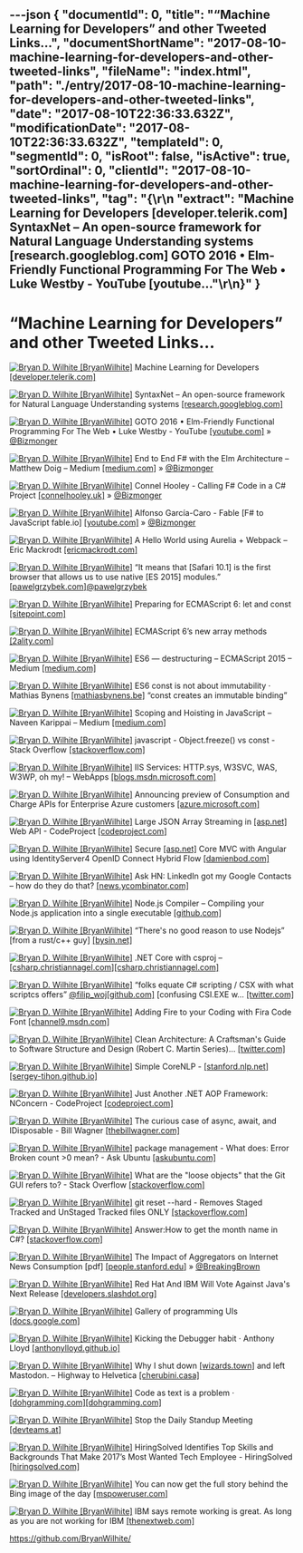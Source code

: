 ---json
{
  "documentId": 0,
  "title": "“Machine Learning for Developers” and other Tweeted Links…",
  "documentShortName": "2017-08-10-machine-learning-for-developers-and-other-tweeted-links",
  "fileName": "index.html",
  "path": "./entry/2017-08-10-machine-learning-for-developers-and-other-tweeted-links",
  "date": "2017-08-10T22:36:33.632Z",
  "modificationDate": "2017-08-10T22:36:33.632Z",
  "templateId": 0,
  "segmentId": 0,
  "isRoot": false,
  "isActive": true,
  "sortOrdinal": 0,
  "clientId": "2017-08-10-machine-learning-for-developers-and-other-tweeted-links",
  "tag": "{\r\n  \"extract\": \"Machine Learning for Developers [developer.telerik.com] SyntaxNet – An open-source framework for Natural Language Understanding systems [research.googleblog.com] GOTO 2016 • Elm-Friendly Functional Programming For The Web • Luke Westby - YouTube [youtube...\"\r\n}"
}
---

# “Machine Learning for Developers” and other Tweeted Links…

[<img alt="Bryan D. Wilhite [BryanWilhite]" src="https://songhay.blob.core.windows.net/shared-social-twitter/BryanWilhite.jpeg">](http://songhayblog.azurewebsites.net/ "Bryan D. Wilhite [BryanWilhite]") Machine Learning for Developers [[developer.telerik.com]](http://developer.telerik.com/topics/machine-learning/machine-learning-developers/)

[<img alt="Bryan D. Wilhite [BryanWilhite]" src="https://songhay.blob.core.windows.net/shared-social-twitter/BryanWilhite.jpeg">](http://songhayblog.azurewebsites.net/ "Bryan D. Wilhite [BryanWilhite]") SyntaxNet – An open-source framework for Natural Language Understanding systems [[research.googleblog.com]](https://research.googleblog.com/2016/05/announcing-syntaxnet-worlds-most.html)

[<img alt="Bryan D. Wilhite [BryanWilhite]" src="https://songhay.blob.core.windows.net/shared-social-twitter/BryanWilhite.jpeg">](http://songhayblog.azurewebsites.net/ "Bryan D. Wilhite [BryanWilhite]") GOTO 2016 • Elm-Friendly Functional Programming For The Web • Luke Westby - YouTube [[youtube.com]](https://www.youtube.com/watch?v=tN5UmM2yZPY) » [@Bizmonger](http://twitter.com/Bizmonger)

[<img alt="Bryan D. Wilhite [BryanWilhite]" src="https://songhay.blob.core.windows.net/shared-social-twitter/BryanWilhite.jpeg">](http://songhayblog.azurewebsites.net/ "Bryan D. Wilhite [BryanWilhite]") End to End F# with the Elm Architecture – Matthew Doig – Medium [[medium.com]](https://medium.com/@dogwith1eye/introducing-the-elm-architecture-with-suave-fable-and-arch-a0ffea40e13f) » [@Bizmonger](http://twitter.com/Bizmonger)

[<img alt="Bryan D. Wilhite [BryanWilhite]" src="https://songhay.blob.core.windows.net/shared-social-twitter/BryanWilhite.jpeg">](http://songhayblog.azurewebsites.net/ "Bryan D. Wilhite [BryanWilhite]") Connel Hooley - Calling F# Code in a C# Project [[connelhooley.uk]](http://connelhooley.uk/blog/2017/04/30/f-sharp-to-c-sharp) » [@Bizmonger](http://twitter.com/Bizmonger)

[<img alt="Bryan D. Wilhite [BryanWilhite]" src="https://songhay.blob.core.windows.net/shared-social-twitter/BryanWilhite.jpeg">](http://songhayblog.azurewebsites.net/ "Bryan D. Wilhite [BryanWilhite]") Alfonso García-Caro - Fable [F# to JavaScript fable.io] [[youtube.com]](https://www.youtube.com/watch?v=K_r3p3l85uk) » [@Bizmonger](http://twitter.com/Bizmonger)

[<img alt="Bryan D. Wilhite [BryanWilhite]" src="https://songhay.blob.core.windows.net/shared-social-twitter/BryanWilhite.jpeg">](http://songhayblog.azurewebsites.net/ "Bryan D. Wilhite [BryanWilhite]") A Hello World using Aurelia + Webpack – Eric Mackrodt [[ericmackrodt.com]](http://ericmackrodt.com/2016/08/17/a-hello-world-using-aurelia-webpack/)

[<img alt="Bryan D. Wilhite [BryanWilhite]" src="https://songhay.blob.core.windows.net/shared-social-twitter/BryanWilhite.jpeg">](http://songhayblog.azurewebsites.net/ "Bryan D. Wilhite [BryanWilhite]") “It means that [Safari 10.1] is the first browser that allows us to use native [ES 2015] modules.” [[pawelgrzybek.com]](https://pawelgrzybek.com/native-ecmascript-modules-in-the-browser/)[@pawelgrzybek](http://twitter.com/pawelgrzybek)

[<img alt="Bryan D. Wilhite [BryanWilhite]" src="https://songhay.blob.core.windows.net/shared-social-twitter/BryanWilhite.jpeg">](http://songhayblog.azurewebsites.net/ "Bryan D. Wilhite [BryanWilhite]") Preparing for ECMAScript 6: let and const [[sitepoint.com]](https://www.sitepoint.com/preparing-ecmascript-6-let-const/)

[<img alt="Bryan D. Wilhite [BryanWilhite]" src="https://songhay.blob.core.windows.net/shared-social-twitter/BryanWilhite.jpeg">](http://songhayblog.azurewebsites.net/ "Bryan D. Wilhite [BryanWilhite]") ECMAScript 6’s new array methods [[2ality.com]](http://2ality.com/2014/05/es6-array-methods.html)

[<img alt="Bryan D. Wilhite [BryanWilhite]" src="https://songhay.blob.core.windows.net/shared-social-twitter/BryanWilhite.jpeg">](http://songhayblog.azurewebsites.net/ "Bryan D. Wilhite [BryanWilhite]") ES6 — destructuring – ECMAScript 2015 – Medium [[medium.com]](https://medium.com/ecmascript-2015/es6-destructuring-13ca399f993a)

[<img alt="Bryan D. Wilhite [BryanWilhite]" src="https://songhay.blob.core.windows.net/shared-social-twitter/BryanWilhite.jpeg">](http://songhayblog.azurewebsites.net/ "Bryan D. Wilhite [BryanWilhite]") ES6 const is not about immutability · Mathias Bynens [[mathiasbynens.be]](https://mathiasbynens.be/notes/es6-const) “const creates an immutable binding”

[<img alt="Bryan D. Wilhite [BryanWilhite]" src="https://songhay.blob.core.windows.net/shared-social-twitter/BryanWilhite.jpeg">](http://songhayblog.azurewebsites.net/ "Bryan D. Wilhite [BryanWilhite]") Scoping and Hoisting in JavaScript – Naveen Karippai – Medium [[medium.com]](https://medium.com/@naveenkarippai/scoping-and-hoisting-in-javascript-2c2e82107427)

[<img alt="Bryan D. Wilhite [BryanWilhite]" src="https://songhay.blob.core.windows.net/shared-social-twitter/BryanWilhite.jpeg">](http://songhayblog.azurewebsites.net/ "Bryan D. Wilhite [BryanWilhite]") javascript - Object.freeze() vs const - Stack Overflow [[stackoverflow.com]](http://stackoverflow.com/questions/33124058/object-freeze-vs-const)

[<img alt="Bryan D. Wilhite [BryanWilhite]" src="https://songhay.blob.core.windows.net/shared-social-twitter/BryanWilhite.jpeg">](http://songhayblog.azurewebsites.net/ "Bryan D. Wilhite [BryanWilhite]") IIS Services: HTTP.sys, W3SVC, WAS, W3WP, oh my! – WebApps [[blogs.msdn.microsoft.com]](https://blogs.msdn.microsoft.com/webapps/2017/05/05/iis-services-http-sys-w3svc-was-w3wp-oh-my/)

[<img alt="Bryan D. Wilhite [BryanWilhite]" src="https://songhay.blob.core.windows.net/shared-social-twitter/BryanWilhite.jpeg">](http://songhayblog.azurewebsites.net/ "Bryan D. Wilhite [BryanWilhite]") Announcing preview of Consumption and Charge APIs for Enterprise Azure customers [[azure.microsoft.com]](https://azure.microsoft.com/en-us/blog/announcing-preview-of-consumption-and-charge-apis-for-enterprise-azure-customers/)

[<img alt="Bryan D. Wilhite [BryanWilhite]" src="https://songhay.blob.core.windows.net/shared-social-twitter/BryanWilhite.jpeg">](http://songhayblog.azurewebsites.net/ "Bryan D. Wilhite [BryanWilhite]") Large JSON Array Streaming in [[asp.net]](http://ASP.NET) Web API - CodeProject [[codeproject.com]](https://www.codeproject.com/Articles/1180464/Large-JSON-Array-Streaming-in-ASP-NET-Web-API)

[<img alt="Bryan D. Wilhite [BryanWilhite]" src="https://songhay.blob.core.windows.net/shared-social-twitter/BryanWilhite.jpeg">](http://songhayblog.azurewebsites.net/ "Bryan D. Wilhite [BryanWilhite]") Secure [[asp.net]](http://ASP.NET) Core MVC with Angular using IdentityServer4 OpenID Connect Hybrid Flow [[damienbod.com]](https://damienbod.com/2017/05/06/secure-asp-net-core-mvc-with-angular-using-identityserver4-openid-connect-hybrid-flow/)

[<img alt="Bryan D. Wilhite [BryanWilhite]" src="https://songhay.blob.core.windows.net/shared-social-twitter/BryanWilhite.jpeg">](http://songhayblog.azurewebsites.net/ "Bryan D. Wilhite [BryanWilhite]") Ask HN: LinkedIn got my Google Contacts – how do they do that? [[news.ycombinator.com]](https://news.ycombinator.com/item?id=14277202)

[<img alt="Bryan D. Wilhite [BryanWilhite]" src="https://songhay.blob.core.windows.net/shared-social-twitter/BryanWilhite.jpeg">](http://songhayblog.azurewebsites.net/ "Bryan D. Wilhite [BryanWilhite]") Node.js Compiler – Compiling your Node.js application into a single executable [[github.com]](https://github.com/pmq20/node-compiler)

[<img alt="Bryan D. Wilhite [BryanWilhite]" src="https://songhay.blob.core.windows.net/shared-social-twitter/BryanWilhite.jpeg">](http://songhayblog.azurewebsites.net/ "Bryan D. Wilhite [BryanWilhite]") “There's no good reason to use Nodejs” [from a rust/c++ guy] [[bysin.net]](http://bysin.net/2017/05/07/no-good-reason-to-use-nodejs/)

[<img alt="Bryan D. Wilhite [BryanWilhite]" src="https://songhay.blob.core.windows.net/shared-social-twitter/BryanWilhite.jpeg">](http://songhayblog.azurewebsites.net/ "Bryan D. Wilhite [BryanWilhite]") .NET Core with csproj – [[csharp.christiannagel.com]](http://csharp.christiannagel.com)[[csharp.christiannagel.com]](https://csharp.christiannagel.com/2017/05/05/dotnetcore/)

[<img alt="Bryan D. Wilhite [BryanWilhite]" src="https://songhay.blob.core.windows.net/shared-social-twitter/BryanWilhite.jpeg">](http://songhayblog.azurewebsites.net/ "Bryan D. Wilhite [BryanWilhite]") “folks equate C# scripting / CSX with what scriptcs offers” [@filip_woj](http://twitter.com/filip_woj)[[github.com]](https://github.com/OmniSharp/omnisharp-vscode/issues/23) [confusing CSI.EXE w… [[twitter.com]](https://twitter.com/i/web/status/892496039151665152)

[<img alt="Bryan D. Wilhite [BryanWilhite]" src="https://songhay.blob.core.windows.net/shared-social-twitter/BryanWilhite.jpeg">](http://songhayblog.azurewebsites.net/ "Bryan D. Wilhite [BryanWilhite]") Adding Fire to your Coding with Fira Code Font [[channel9.msdn.com]](https://channel9.msdn.com/coding4fun/blog/Adding-Fire-to-your-Coding-with-Fira-Code-Font)

[<img alt="Bryan D. Wilhite [BryanWilhite]" src="https://songhay.blob.core.windows.net/shared-social-twitter/BryanWilhite.jpeg">](http://songhayblog.azurewebsites.net/ "Bryan D. Wilhite [BryanWilhite]") Clean Architecture: A Craftsman's Guide to Software Structure and Design (Robert C. Martin Series)… [[twitter.com]](https://twitter.com/i/web/status/894586490889568256)

[<img alt="Bryan D. Wilhite [BryanWilhite]" src="https://songhay.blob.core.windows.net/shared-social-twitter/BryanWilhite.jpeg">](http://songhayblog.azurewebsites.net/ "Bryan D. Wilhite [BryanWilhite]") Simple CoreNLP - [[stanford.nlp.net]](http://Stanford.NLP.NET)[[sergey-tihon.github.io]](http://sergey-tihon.github.io/Stanford.NLP.NET//samples/CoreNLP.Simple.html)

[<img alt="Bryan D. Wilhite [BryanWilhite]" src="https://songhay.blob.core.windows.net/shared-social-twitter/BryanWilhite.jpeg">](http://songhayblog.azurewebsites.net/ "Bryan D. Wilhite [BryanWilhite]") Just Another .NET AOP Framework: NConcern - CodeProject [[codeproject.com]](https://www.codeproject.com/Tips/1185797/Just-Another-NET-AOP-Framework-NConcern)

[<img alt="Bryan D. Wilhite [BryanWilhite]" src="https://songhay.blob.core.windows.net/shared-social-twitter/BryanWilhite.jpeg">](http://songhayblog.azurewebsites.net/ "Bryan D. Wilhite [BryanWilhite]") The curious case of async, await, and IDisposable - Bill Wagner [[thebillwagner.com]](http://thebillwagner.com/Blog/Item/2017-05-03-ThecuriouscaseofasyncawaitandIDisposable)

[<img alt="Bryan D. Wilhite [BryanWilhite]" src="https://songhay.blob.core.windows.net/shared-social-twitter/BryanWilhite.jpeg">](http://songhayblog.azurewebsites.net/ "Bryan D. Wilhite [BryanWilhite]") package management - What does: Error Broken count >0 mean? - Ask Ubuntu [[askubuntu.com]](https://askubuntu.com/questions/263460/what-does-error-broken-count-0-mean)

[<img alt="Bryan D. Wilhite [BryanWilhite]" src="https://songhay.blob.core.windows.net/shared-social-twitter/BryanWilhite.jpeg">](http://songhayblog.azurewebsites.net/ "Bryan D. Wilhite [BryanWilhite]") What are the "loose objects" that the Git GUI refers to? - Stack Overflow [[stackoverflow.com]](http://stackoverflow.com/questions/5709687/what-are-the-loose-objects-that-the-git-gui-refers-to)

[<img alt="Bryan D. Wilhite [BryanWilhite]" src="https://songhay.blob.core.windows.net/shared-social-twitter/BryanWilhite.jpeg">](http://songhayblog.azurewebsites.net/ "Bryan D. Wilhite [BryanWilhite]") git reset --hard - Removes Staged Tracked and UnStaged Tracked files ONLY [[stackoverflow.com]](http://stackoverflow.com/questions/22620393/various-ways-to-remove-local-git-changes)

[<img alt="Bryan D. Wilhite [BryanWilhite]" src="https://songhay.blob.core.windows.net/shared-social-twitter/BryanWilhite.jpeg">](http://songhayblog.azurewebsites.net/ "Bryan D. Wilhite [BryanWilhite]") Answer:How to get the month name in C#? [[stackoverflow.com]](http://stackoverflow.com/a/975540/22944?stw=2)

[<img alt="Bryan D. Wilhite [BryanWilhite]" src="https://songhay.blob.core.windows.net/shared-social-twitter/BryanWilhite.jpeg">](http://songhayblog.azurewebsites.net/ "Bryan D. Wilhite [BryanWilhite]") The Impact of Aggregators on Internet News Consumption [pdf] [[people.stanford.edu]](https://people.stanford.edu/athey/sites/default/files/aggregators_main_0_1.pdf) » [@BreakingBrown](http://twitter.com/BreakingBrown)

[<img alt="Bryan D. Wilhite [BryanWilhite]" src="https://songhay.blob.core.windows.net/shared-social-twitter/BryanWilhite.jpeg">](http://songhayblog.azurewebsites.net/ "Bryan D. Wilhite [BryanWilhite]") Red Hat And IBM Will Vote Against Java's Next Release [[developers.slashdot.org]](https://developers.slashdot.org/story/17/05/06/173220/red-hat-and-ibm-will-vote-against-javas-next-release?utm_source=feedly1.0mainlinkanon&utm_medium=feed)

[<img alt="Bryan D. Wilhite [BryanWilhite]" src="https://songhay.blob.core.windows.net/shared-social-twitter/BryanWilhite.jpeg">](http://songhayblog.azurewebsites.net/ "Bryan D. Wilhite [BryanWilhite]") Gallery of programming UIs [[docs.google.com]](https://docs.google.com/presentation/d/1MD-CgzODFWzdpnYXr8bEgysfDmb8PDV6iCAjH5JIvaI/preview?slide=id.g1da0625f1b_0_56)

[<img alt="Bryan D. Wilhite [BryanWilhite]" src="https://songhay.blob.core.windows.net/shared-social-twitter/BryanWilhite.jpeg">](http://songhayblog.azurewebsites.net/ "Bryan D. Wilhite [BryanWilhite]") Kicking the Debugger habit · Anthony Lloyd [[anthonylloyd.github.io]](http://anthonylloyd.github.io/blog/2017/04/30/kicking-the-debugger)

[<img alt="Bryan D. Wilhite [BryanWilhite]" src="https://songhay.blob.core.windows.net/shared-social-twitter/BryanWilhite.jpeg">](http://songhayblog.azurewebsites.net/ "Bryan D. Wilhite [BryanWilhite]") Why I shut down [[wizards.town]](http://wizards.town) and left Mastodon. – Highway to Helvetica [[cherubini.casa]](https://cherubini.casa/why-i-shut-down-wizards-town-and-left-mastodon-6d4e631346b3)

[<img alt="Bryan D. Wilhite [BryanWilhite]" src="https://songhay.blob.core.windows.net/shared-social-twitter/BryanWilhite.jpeg">](http://songhayblog.azurewebsites.net/ "Bryan D. Wilhite [BryanWilhite]") Code as text is a problem · [[dohgramming.com]](http://dohgramming.com)[[dohgramming.com]](http://dohgramming.com/post/code-as-text-is-a-problem/)

[<img alt="Bryan D. Wilhite [BryanWilhite]" src="https://songhay.blob.core.windows.net/shared-social-twitter/BryanWilhite.jpeg">](http://songhayblog.azurewebsites.net/ "Bryan D. Wilhite [BryanWilhite]") Stop the Daily Standup Meeting [[devteams.at]](http://devteams.at/stop_the_daily_standup_meeting)

[<img alt="Bryan D. Wilhite [BryanWilhite]" src="https://songhay.blob.core.windows.net/shared-social-twitter/BryanWilhite.jpeg">](http://songhayblog.azurewebsites.net/ "Bryan D. Wilhite [BryanWilhite]") HiringSolved Identifies Top Skills and Backgrounds That Make 2017’s Most Wanted Tech Employee - HiringSolved [[hiringsolved.com]](https://hiringsolved.com/blog/hiringsolved-identifies-top-skills-backgrounds-make-2017s-wanted-tech-employee/)

[<img alt="Bryan D. Wilhite [BryanWilhite]" src="https://songhay.blob.core.windows.net/shared-social-twitter/BryanWilhite.jpeg">](http://songhayblog.azurewebsites.net/ "Bryan D. Wilhite [BryanWilhite]") You can now get the full story behind the Bing image of the day [[mspoweruser.com]](https://mspoweruser.com/can-now-get-full-story-behind-bing-image-day/)

[<img alt="Bryan D. Wilhite [BryanWilhite]" src="https://songhay.blob.core.windows.net/shared-social-twitter/BryanWilhite.jpeg">](http://songhayblog.azurewebsites.net/ "Bryan D. Wilhite [BryanWilhite]") IBM says remote working is great. As long as you are not working for IBM [[thenextweb.com]](https://thenextweb.com/insider/2017/05/08/ibm-remote-working-panel/)

<https://github.com/BryanWilhite/>
